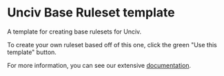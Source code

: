 # Unciv Base Ruleset template

A template for creating base rulesets for Unciv.

To create your own ruleset based off of this one, click the green "Use this template" button.

For more information, you can see our extensive [documentation](https://yairm210.github.io/Unciv/Modders/Mods/).
